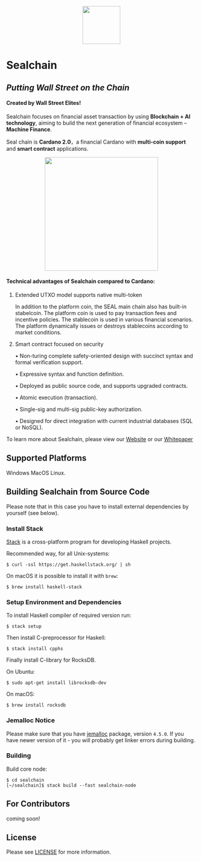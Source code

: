 <p align="center">
  <img height="100" src="https://github.com/sealchain-project/sealchain/blob/develop/images/SEAL.png">
</p>

# Sealchain

## *Putting Wall Street on the Chain*

#### Created by Wall Street Elites! 

Sealchain focuses on financial asset transaction by using **Blockchain + AI technology**, aiming to build the next generation of financial ecosystem – **Machine Finance**. 

Seal chain is **Cardano 2.0**，a financial Cardano with **multi-coin support** and **smart contract** applications.

<p align="center">
  <img height="300" src="https://github.com/sealchain-project/sealchain/blob/develop/images/Github readme1.jpg">
</p>

#### Technical advantages of Sealchain compared to Cardano:

1.	Extended UTXO model supports native multi-token

     In addition to the platform coin, the SEAL main chain also has built-in stabelcoin. The platform coin is used to pay transaction fees and incentive policies. The stablecoin is used in various financial scenarios. The platform dynamically issues or destroys stablecoins according to market conditions.

2.	Smart contract focused on security

     •	Non-turing complete safety-oriented design with succinct syntax and formal verification support.

     •	Expressive syntax and function definition.

     •	Deployed as public source code, and supports upgraded contracts.

     •	Atomic execution (transaction).

     •	Single-sig and multi-sig public-key authorization.

     •	Designed for direct integration with current industrial databases (SQL or NoSQL).





To learn more about Sealchain, please view our [Website](https://sealchain.io) or our [Whitepaper](https://sealchain.io/whitepaper.html)

## Supported Platforms
Windows 
MacOS
Linux.

## Building Sealchain from Source Code

Please note that in this case you have to install external dependencies
by yourself (see below).

### Install Stack

[Stack](https://docs.haskellstack.org/en/stable/README/) is a cross-platform program
for developing Haskell projects.

Recommended way, for all Unix-systems:

    $ curl -ssl https://get.haskellstack.org/ | sh

On macOS it is possible to install it with `brew`:

    $ brew install haskell-stack

### Setup Environment and Dependencies

To install Haskell compiler of required version run:

    $ stack setup

Then install C-preprocessor for Haskell:

    $ stack install cpphs

Finally install C-library for RocksDB.

On Ubuntu:

    $ sudo apt-get install librocksdb-dev

On macOS:

    $ brew install rocksdb

### Jemalloc Notice

Please make sure that you have [jemalloc](http://jemalloc.net/) package, version `4.5.0`.
If you have newer version of it - you will probably get linker errors during building.

### Building

Build core node:

    $ cd sealchain
    [~/sealchain]$ stack build --fast sealchain-node

## For Contributors
coming soon!

## License

Please see [LICENSE](https://github.com/sealchain-project/sealchain/blob/master/LICENSE) for
more information.
